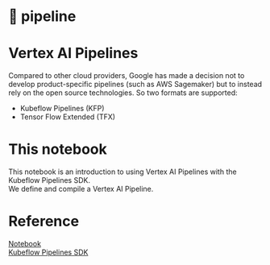 # 🔧 pipeline

# Vertex AI Pipelines
Compared to other cloud providers, Google has made a decision not to develop product-specific pipelines (such as AWS Sagemaker) but to instead rely on the open source technologies. So two formats are supported:
- Kubeflow Pipelines (KFP)
- Tensor Flow Extended (TFX)

# This notebook
This notebook is an introduction to using Vertex AI Pipelines with the Kubeflow Pipelines SDK.  
We define and compile a Vertex AI Pipeline.

# Reference
[Notebook](https://github.com/GoogleCloudPlatform/vertex-ai-samples/blob/main/notebooks/official/pipelines/pipelines_intro_kfp.ipynb)  
[Kubeflow Pipelines SDK](https://www.kubeflow.org/docs/components/pipelines/)
